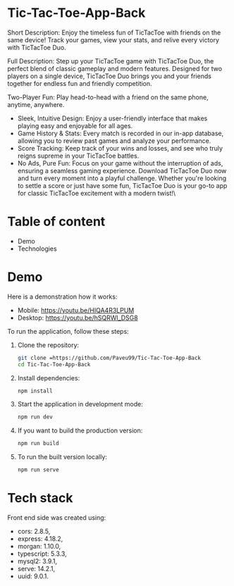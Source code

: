# Tic-Tac-Toe-App-Back

Short Description:
Enjoy the timeless fun of TicTacToe with friends on the same device! Track your games, view your stats, and relive every victory with TicTacToe Duo.

Full Description:
Step up your TicTacToe game with TicTacToe Duo, the perfect blend of classic gameplay and modern features. Designed for two players on a single device, TicTacToe Duo brings you and your friends together for endless fun and friendly competition.

Two-Player Fun: Play head-to-head with a friend on the same phone, anytime, anywhere.
- Sleek, Intuitive Design: Enjoy a user-friendly interface that makes playing easy and enjoyable for all ages.
- Game History & Stats: Every match is recorded in our in-app database, allowing you to review past games and analyze your performance.
- Score Tracking: Keep track of your wins and losses, and see who truly reigns supreme in your TicTacToe battles.
- No Ads, Pure Fun: Focus on your game without the interruption of ads, ensuring a seamless gaming experience.
Download TicTacToe Duo now and turn every moment into a playful challenge. Whether you're looking to settle a score or just have some fun, TicTacToe Duo is your go-to app for classic TicTacToe excitement with a modern twist!\

# Table of content
- Demo
- Technologies

# Demo
Here is a demonstration how it works:
- Mobile: https://youtu.be/HIQA4R3LPUM
- Desktop: https://youtu.be/hSQRWl_DSG8

To run the application, follow these steps:

1. Clone the repository:
    ```bash
    git clone =https://github.com/Paveu99/Tic-Tac-Toe-App-Back
    cd Tic-Tac-Toe-App-Back
    ```

2. Install dependencies:
    ```bash
    npm install
    ```

3. Start the application in development mode:
    ```bash
    npm run dev
    ```

4. If you want to build the production version:
    ```bash
    npm run build
    ```

5. To run the built version locally:
    ```bash
    npm run serve
    ```

# Tech stack
Front end side was created using:
- cors: 2.8.5,
- express: 4.18.2,
- morgan: 1.10.0,
- typescript: 5.3.3,
- mysql2: 3.9.1,
- serve: 14.2.1,
- uuid: 9.0.1.
